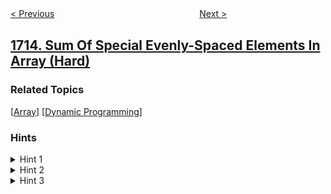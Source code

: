 <!--|This file generated by command(leetcode description); DO NOT EDIT.    |-->
<!--+----------------------------------------------------------------------+-->
<!--|@author    openset <openset.wang@gmail.com>                           |-->
<!--|@link      https://github.com/openset                                 |-->
<!--|@home      https://github.com/openset/leetcode                        |-->
<!--+----------------------------------------------------------------------+-->

[< Previous](../minimum-operations-to-make-a-subsequence "Minimum Operations to Make a Subsequence")
　　　　　　　　　　　　　　　　
[Next >](../count-apples-and-oranges "Count Apples and Oranges")

## [1714. Sum Of Special Evenly-Spaced Elements In Array (Hard)](https://leetcode.com/problems/sum-of-special-evenly-spaced-elements-in-array "数组中特殊等间距元素的和")



### Related Topics
  [[Array](../../tag/array/README.md)]
  [[Dynamic Programming](../../tag/dynamic-programming/README.md)]

### Hints
<details>
<summary>Hint 1</summary>
Think if y cannot be small. You can solve a query in O(n/y), so if y is large enough, it won't be a problem.
</details>

<details>
<summary>Hint 2</summary>
If y is small, like less than B, you can preprocess the answers for all such ys in O(n * B), then answer each such query in O(1).
</details>

<details>
<summary>Hint 3</summary>
As you might have already guessed, the optimal value for B is ~sqrt(n).
</details>
